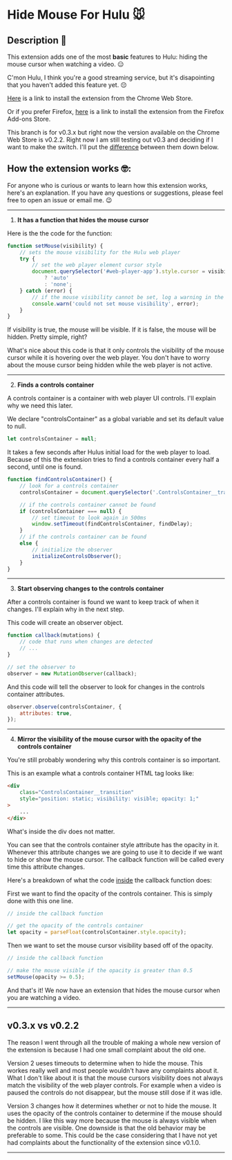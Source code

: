# Hide Mouse For Hulu 🐭

## Description 📖

This extension adds one of the most **basic** features to Hulu: hiding the mouse cursor when watching a video. 😑

C'mon Hulu, I think you're a good streaming service, but it's disapointing that you haven't added this feature yet. 😔

[Here](https://chrome.google.com/webstore/detail/hide-mouse-for-hulu/ghkgcbmfkhhianaenbebiamapecmgkjk) is a link to install the extension from the Chrome Web Store.

Or if you prefer Firefox, [here](https://addons.mozilla.org/en-US/firefox/addon/hide-mouse-for-hulu/) is a link to install the extension from the Firefox Add-ons Store.

This branch is for v0.3.x but right now the version available on the Chrome Web Store is v0.2.2. Right now I am still testing out v0.3 and deciding if I want to make the switch. I'll put the [difference](#v03x-vs-v022) between them down below.

## How the extension works 🤓:

For anyone who is curious or wants to learn how this extension works, here's an explanation. If you have any questions or suggestions, please feel free to open an issue or email me. 😉

---

1. **It has a function that hides the mouse cursor**

Here is the the code for the function:

```javascript
function setMouse(visibility) {
	// sets the mouse visibility for the Hulu web player
	try {
		// set the web player element cursor style
		document.querySelector('#web-player-app').style.cursor = visibility
			? 'auto'
			: 'none';
	} catch (error) {
		// if the mouse visibility cannot be set, log a warning in the console
		console.warn('could not set mouse visibility', error);
	}
}
```

If visibility is true, the mouse will be visible. If it is false, the mouse will be hidden. Pretty simple, right?

What's nice about this code is that it only controls the visibility of the mouse cursor while it is hovering over the web player. You don't have to worry about the mouse cursor being hidden while the web player is not active.

---

2. **Finds a controls container**

A controls container is a container with web player UI controls. I'll explain why we need this later.

We declare "controlsContainer" as a global variable and set its default value to null.

```javascript
let controlsContainer = null;
```

It takes a few seconds after Hulus initial load for the web player to load. Because of this the extension tries to find a controls container every half a second, until one is found.

```javascript
function findControlsContainer() {
	// look for a controls container
	controlsContainer = document.querySelector('.ControlsContainer__transition');

	// if the controls container cannot be found
	if (controlsContainer === null) {
		// set timeout to look again in 500ms
		window.setTimeout(findControlsContainer, findDelay);
	}
	// if the controls container can be found
	else {
		// initialize the observer
		initializeControlsObserver();
	}
}
```

---

3. **Start observing changes to the controls container**

After a controls container is found we want to keep track of when it changes. I'll explain why in the next step.

This code will create an observer object.

```javascript
function callback(mutations) {
	// code that runs when changes are detected
	// ...
}

// set the observer to
observer = new MutationObserver(callback);
```

And this code will tell the observer to look for changes in the controls container attributes.

```javascript
observer.observe(controlsContainer, {
	attributes: true,
});
```

---

4. **Mirror the visibility of the mouse cursor with the opacity of the controls container**

You're still probably wondering why this controls container is so important.

This is an example what a controls container HTML tag looks like:

```html
<div
	class="ControlsContainer__transition"
	style="position: static; visibility: visible; opacity: 1;"
>
	...
</div>
```

What's inside the div does not matter.

You can see that the controls container style attribute has the opacity in it. Whenever this attribute changes we are going to use it to decide if we want to hide or show the mouse cursor. The callback function will be called every time this attribute changes.

Here's a breakdown of what the code <u>inside</u> the callback function does:

First we want to find the opacity of the controls container. This is simply done with this one line.

```javascript
// inside the callback function

// get the opacity of the controls container
let opacity = parseFloat(controlsContainer.style.opacity);
```

Then we want to set the mouse cursor visibility based off of the opacity.

```javascript
// inside the callback function

// make the mouse visible if the opacity is greater than 0.5
setMouse(opacity >= 0.5);
```

And that's it! We now have an extension that hides the mouse cursor when you are watching a video.

---

## v0.3.x vs v0.2.2

The reason I went through all the trouble of making a whole new version of the extension is because I had one small complaint about the old one.

Version 2 ueses timeouts to determine when to hide the mouse. This workes really well and most people wouldn't have any complaints about it. What I don't like about it is that the mouse cursors visibility does not always match the visibility of the web player controls. For example when a video is paused the controls do not disappear, but the mouse still dose if it was idle.

Version 3 changes how it determines whether or not to hide the mouse. It uses the opacity of the controls container to determine if the mouse should be hidden. I like this way more because the mouse is always visible when the controls are visible. One downside is that the old behavior may be preferable to some. This could be the case considering that I have not yet had complaints about the functionality of the extension since v0.1.0.

---
